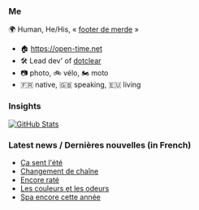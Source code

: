 ### Me

🌍 Human, He/His, « [footer de merde](https://open-time.net/post/2013/07/17/La-veritable-histoire-du-Footer-de-merde-) » 
* 🏠 https://open-time.net 
* 🛠️ Lead dev' of [dotclear](https://git.dotclear.org/dev/dotclear)
* 📷 photo, 🚲 vélo, 🏍️ moto 
* 🇫🇷 native, 🇬🇧 speaking, 🇪🇺 living

### Insights

[![GitHub Stats](https://github-readme-stats-sigma-five.vercel.app/api?username=franck-paul)](https://github.com/franck-paul)

### Latest news / Dernières nouvelles (in French)

<!-- BLOG-POST-LIST:START -->
- [Ça sent l&#39;été](https://open-time.net/post/2025/05/03/Ca-sent-l-ete)
- [Changement de chaîne](https://open-time.net/post/2025/05/02/Changement-de-chaine)
- [Encore raté](https://open-time.net/post/2025/05/01/Encore-rate)
- [Les couleurs et les odeurs](https://open-time.net/post/2025/04/30/Les-couleurs-et-les-odeurs)
- [Spa encore cette année](https://open-time.net/post/2025/04/29/Spa-encore-cette-annee)
<!-- BLOG-POST-LIST:END -->
